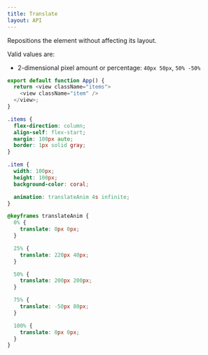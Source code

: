 ```yaml
---
title: Translate
layout: API
---
```



Repositions the element without affecting its layout.

Valid values are:
- 2-dimensional pixel amount or percentage: `40px 50px`, `50% -50%`

<Sandpack>

```js
export default function App() {
  return <view className="items">
    <view className="item" />
  </view>;
}
```

```css active
.items {
  flex-direction: column;
  align-self: flex-start;
  margin: 100px auto;
  border: 1px solid gray;
}

.item {
  width: 100px;
  height: 100px;
  background-color: coral;

  animation: translateAnim 4s infinite;
}

@keyframes translateAnim {
  0% {
    translate: 0px 0px;
  }

  25% {
    translate: 220px 40px;
  }

  50% {
    translate: 200px 200px;
  }

  75% {
    translate: -50px 80px;
  }

  100% {
    translate: 0px 0px;
  }
}
```

</Sandpack>
